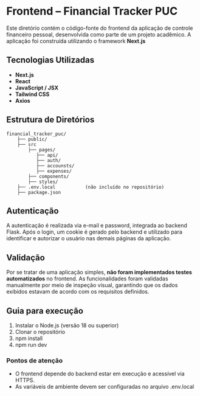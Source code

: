 # Frontend – Financial Tracker PUC

Este diretório contém o código-fonte do frontend da aplicação de controle financeiro pessoal, desenvolvida como parte de um projeto acadêmico. 
A aplicação foi construída utilizando o framework **Next.js**

##  Tecnologias Utilizadas

- **Next.js**
- **React**
- **JavaScript / JSX**
- **Tailwind CSS**
- **Axios**

## Estrutura de Diretórios
```
financial_tracker_puc/ 
    ├── public/              
    ├── src
        ├── pages/  
           ├── api/
           ├── auth/
           ├── accounsts/
           ├── expenses/
        ├── components/          
        ├── styles/               
    ├── .env.local           (não incluído no repositório) 
    ├── package.json         
```

## Autenticação

A autenticação é realizada via e-mail e password, integrada ao backend Flask. Após o login, um cookie é gerado pelo backend e utilizado para identificar e autorizar o usuário nas demais páginas da aplicação.

## Validação

Por se tratar de uma aplicação simples, **não foram implementados testes automatizados** no frontend. As funcionalidades foram validadas manualmente por meio de inspeção visual, garantindo que os dados exibidos estavam de acordo com os requisitos definidos.

## Guia para execução

1. Instalar o Node.js (versão 18 ou superior)
2. Clonar o repositório
3. npm install
4. npm run dev

### Pontos de atenção
- O frontend depende do backend estar em execução e acessível via HTTPS.
- As variáveis de ambiente devem ser configuradas no arquivo .env.local

